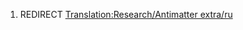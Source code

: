 1.  REDIRECT [Translation:Research/Antimatter
    extra/ru](Translation:Research/Antimatter_extra/ru "wikilink")